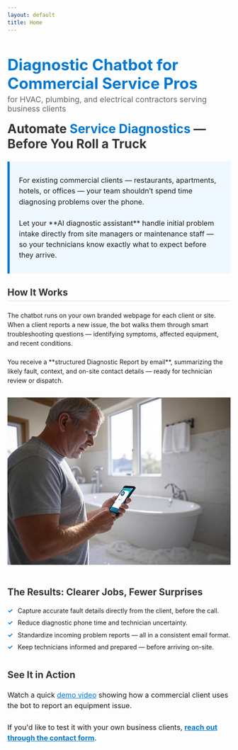 ```yaml
---
layout: default
title: Home
---
```


<h1 style="color: #0078d4; font-size: 2.5em; font-weight: bold;">Diagnostic Chatbot for Commercial Service Pros</h1>

<p style="font-size: 1.25em; color: #666; margin-top: -1em; margin-bottom: 1em;">
    for HVAC, plumbing, and electrical contractors serving business clients
</p>

<h2 style="font-size: 2em; color: #333; margin-top: 0.5em;">
    Automate <span style="color: #0078d4;">Service Diagnostics</span> — Before You Roll a Truck
</h2>

<div style="border-left: 5px solid #0078d4; background-color: #f0f8ff; padding: 1em 1.5em; margin: 1.5em 0;">
  <p style="font-size: 1.15em; line-height: 1.5;">
    For existing commercial clients — restaurants, apartments, hotels, or offices —  
    your team shouldn’t spend time diagnosing problems over the phone.  
    <br><br>
    Let your **AI diagnostic assistant** handle initial problem intake directly from site managers or maintenance staff — so your technicians know exactly what to expect before they arrive.
  </p>
</div>

<h3 style="font-size: 1.5em; color: #333; border-bottom: 2px solid #eee; padding-bottom: 0.3em;">How It Works</h3>

<p style="line-height: 1.5;">
    The chatbot runs on your own branded webpage for each client or site.  
    When a client reports a new issue, the bot walks them through smart troubleshooting questions — identifying symptoms, affected equipment, and recent conditions.  
    <br><br>
    You receive a **structured Diagnostic Report by email**, summarizing the likely fault, context, and on-site contact details — ready for technician review or dispatch.
</p>

<img src="/assets/images/image.jpg" alt="Facility manager using diagnostic chatbot" style="max-width: 100%; height: auto; margin: 1em 0;">

<h3 style="font-size: 1.5em; color: #333; margin-top: 1.5em;">The Results: Clearer Jobs, Fewer Surprises</h3>

<ul style="list-style-type: none; padding-left: 0;">
  <li style="margin-bottom: 0.75em; padding-left: 1.5em; text-indent: -1.5em;">
    <span style="color: #0078d4; font-weight: bold; margin-right: 0.5em;">&#10003;</span>
    Capture accurate fault details directly from the client, before the call.
  </li>
  <li style="margin-bottom: 0.75em; padding-left: 1.5em; text-indent: -1.5em;">
    <span style="color: #0078d4; font-weight: bold; margin-right: 0.5em;">&#10003;</span>
    Reduce diagnostic phone time and technician uncertainty.
  </li>
  <li style="margin-bottom: 0.75em; padding-left: 1.5em; text-indent: -1.5em;">
    <span style="color: #0078d4; font-weight: bold; margin-right: 0.5em;">&#10003;</span>
    Standardize incoming problem reports — all in a consistent email format.
  </li>
  <li style="margin-bottom: 0.75em; padding-left: 1.5em; text-indent: -1.5em;">
    <span style="color: #0078d4; font-weight: bold; margin-right: 0.5em;">&#10003;</span>
    Keep technicians informed and prepared — before arriving on-site.
  </li>
</ul>

<h3 style="font-size: 1.5em; color: #333; margin-top: 2em;">See It in Action</h3>

<p style="font-size: 1.15em; line-height: 1.5;">
  Watch a quick <a href="https://youtu.be/chtCykQpBmc" target="_blank" style="color: #0078d4; text-decoration: underline;">demo video</a> showing how a commercial client uses the bot to report an equipment issue.  
  <br><br>
  If you'd like to test it with your own business clients, <strong><a href="contact" style="text-decoration: underline; color: #0078d4;">reach out through the contact form</a></strong>.
</p>
